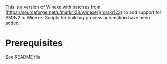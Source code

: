 This is a version of Winexe with patches from [https://sourceforge.net/u/markr123/winexe/](markr123) to add support for SMBv2 to Winexe.
Scripts for building process automation have been added.

# Prerequisites
See README file

